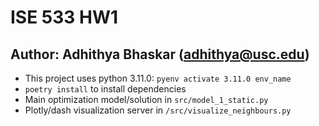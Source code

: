 # ISE 533 HW1

## Author: Adhithya Bhaskar (adhithya@usc.edu)

- This project uses python 3.11.0: `pyenv activate 3.11.0 env_name`
- `poetry install` to install dependencies
- Main optimization model/solution in `src/model_1_static.py`
- Plotly/dash visualization server in `/src/visualize_neighbours.py`
